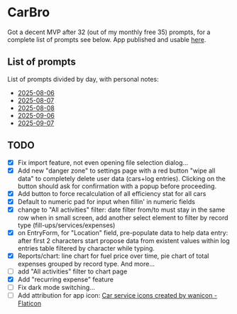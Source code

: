 # CarBro

Got a decent MVP after 32 (out of my monthly free 35) prompts, for a complete list of prompts see below. App published and usable [here](https://app--car-bro-59debb07.base44.app).

## List of prompts

List of prompts divided by day, with personal notes:

- [2025-08-06](prompts/2025-08-06.md)
- [2025-08-07](prompts/2025-08-07.md)
- [2025-08-08](prompts/2025-08-08.md)
- [2025-09-06](prompts/2025-09-06.md)
- [2025-09-07](prompts/2025-09-07.md)

## TODO

- [X] Fix import feature, not even opening file selection dialog...
- [X] Add new "danger zone" to settings page with a red button "wipe all data" to completely delete user data (cars+log entries). Clicking on the button should ask for confirmation with a popup before proceeding.
- [X] Add button to force recalculation of all efficiency stat for all cars
- [X] Default to numeric pad for input when fillin' in numeric fields
- [X] change to "All activities" filter: date filter from/to must stay in the same row when in small screen, add another select element to filter by record type (fill-ups/services/expenses)
- [X] on EntryForm, for "Location" field, pre-populate data to help data entry: after first 2 characters start propose data from existent values within log entries table filtered by character while typing.
- [X] Reports/chart: line chart for fuel price over time, pie chart of total expenses grouped by record type. And more...
- [ ] add "All activities" filter to chart page
- [X] Add "recurring expense" feature
- [ ] Fix dark mode switching...
- [ ] Add attribution for app icon: <a href="https://www.flaticon.com/free-icons/car-service" title="car service icons">Car service icons created by wanicon - Flaticon</a>
